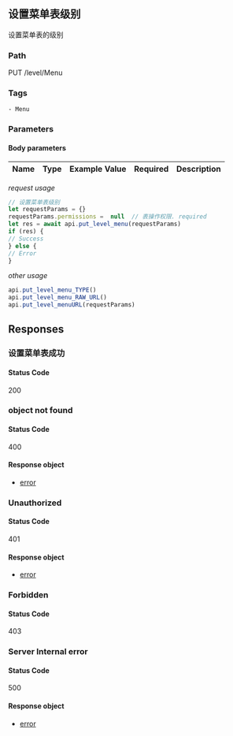 ## 设置菜单表级别

设置菜单表的级别
### Path
PUT /level/Menu

### Tags
    - Menu
### Parameters


#### Body parameters

| Name | Type | Example Value | Required | Description |
| ---- | ---- | ------------- | -------- | ----------- |
*request usage*
```javascript
// 设置菜单表级别
let requestParams = {}
requestParams.permissions =  null  // 表操作权限. required
let res = await api.put_level_menu(requestParams)
if (res) {
// Success
} else {
// Error
}
```
*other usage*
```javascript
api.put_level_menu_TYPE()
api.put_level_menu_RAW_URL()
api.put_level_menuURL(requestParams)
```

## Responses
### 设置菜单表成功

#### Status Code
200



### object not found

#### Status Code
400


#### Response object
* [error](../models/error.md)

### Unauthorized

#### Status Code
401


#### Response object
* [error](../models/error.md)

### Forbidden

#### Status Code
403



### Server Internal error

#### Status Code
500


#### Response object
* [error](../models/error.md)

